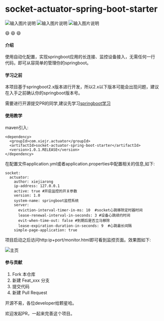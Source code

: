 # socket-actuator-spring-boot-starter

![输入图片说明](https://img.shields.io/badge/license-Apache--2.0-blue "在这里输入图片标题") ![输入图片说明](https://img.shields.io/badge/maven-1.0.0-green "在这里输入图片标题") ![输入图片说明](https://img.shields.io/badge/Prs-welcome-red "在这里输入图片标题")

   :smile:  :smile:  :smile: 
#### 介绍
使用自动化配置，实现springboot应用的长连接、监控设备接入，无需任何一行代码，即可从容简单的管理你的springboot。


#### 学习之前
本项目基于springboot2.x版本进行开发，所以2.x以下版本可能会出现问题，建议在入手之前确认你的springboot版本号。

需要进行开源提交PR的同学,建议先学习[springboot学习](http://blog.didispace.com/spring-boot-learning-2x/) 


#### 使用教学

   maven引入:
```
<dependency>
  <groupId>com.xiejr.actuator</groupId>
  <artifactId>socket-actuator-spring-boot-starter</artifactId>
  <version>1.0.1.RELEASE</version>
</dependency>
```

在配置文件application.yml或者application.properties中配置相关的信息,如下:

```
socket:
  actuator:
    author: xiejiarong
    ip-address: 127.0.0.1
    active: true #开启监控的开关参数
    version: 1.0
    system-name: springboot监控系统
    server:
      eviction-interval-timer-in-ms: 10  #socket心跳移除定时器时间
      lease-renewal-interval-in-seconds: 3 #设备心跳续约时间
      evit-when-time-out: false #到期后是否立马移除
      lease-expiration-duration-in-seconds: 9  #心跳最长间隔
    simple-page-application: true 
 ```
 项目启动之后访问http:ip+port/monitor.html即可看到监控页面。效果图如下:
 
 ![主页](https://images.gitee.com/uploads/images/2020/0626/142043_4d959464_2291825.png "屏幕截图.png")
 
 
 
#### 参与贡献

1.  Fork 本仓库
2.  新建 Feat_xxx 分支
3.  提交代码
4.  新建 Pull Request


 开源不易，各位developer给颗星哈。

   欢迎发起PR，一起来完善这个项目。 
